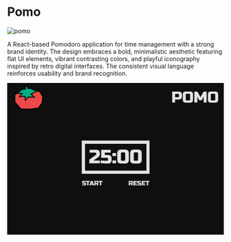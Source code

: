 # Pomo
<img width="435" height="426" alt="pomo" src="https://github.com/user-attachments/assets/83d305cb-77de-4972-916d-42bd9a58deb4" />

A React-based Pomodoro application for time management with a strong brand identity. The design embraces a bold, minimalistic aesthetic featuring flat UI elements, vibrant contrasting colors, and playful iconography inspired by retro digital interfaces. The consistent visual language reinforces usability and brand recognition.

![Screenshot](/public/screenshot.png)